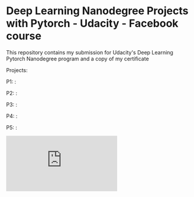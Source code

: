 # Deep Learning Nanodegree Projects with Pytorch - Udacity - Facebook course

This repository contains my submission for Udacity's Deep Learning Pytorch Nanodegree program and a copy of my certificate

Projects:

P1: :<br>


P2: :<br> 


P3: :<br>


P4: :<br>


P5: :<br> 



![alt text](https://github.com/sinusgamma/Deep-Learning-Nanodegree/blob/master/certificate.pdf)
